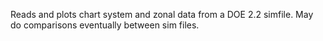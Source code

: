 Reads and plots chart system and zonal data from a DOE 2.2 simfile. May do comparisons eventually between sim files.